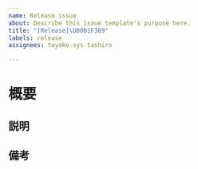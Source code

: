 ```yaml
---
name: Release issue
about: Describe this issue template's purpose here.
title: "[Release]\U0001F389"
labels: release
assignees: toyoko-sys-tashiro

---
```


# 概要



## 説明



## 備考
